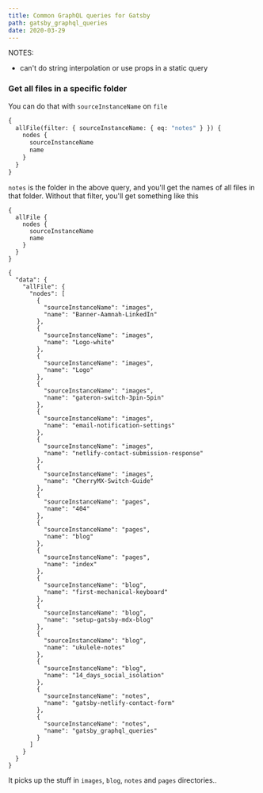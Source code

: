 ```yaml
---
title: Common GraphQL queries for Gatsby
path: gatsby_graphql_queries
date: 2020-03-29
---
```


NOTES:

- can't do string interpolation or use props in a static query

### Get all files in a specific folder

You can do that with `sourceInstanceName` on `file`

```graphql
{
  allFile(filter: { sourceInstanceName: { eq: "notes" } }) {
    nodes {
      sourceInstanceName
      name
    }
  }
}
```

`notes` is the folder in the above query, and you'll get the names of all files in that folder. Without that filter, you'll get something like this

```
{
  allFile {
    nodes {
      sourceInstanceName
      name
    }
  }
}
```

```
{
  "data": {
    "allFile": {
      "nodes": [
        {
          "sourceInstanceName": "images",
          "name": "Banner-Aamnah-LinkedIn"
        },
        {
          "sourceInstanceName": "images",
          "name": "Logo-white"
        },
        {
          "sourceInstanceName": "images",
          "name": "Logo"
        },
        {
          "sourceInstanceName": "images",
          "name": "gateron-switch-3pin-5pin"
        },
        {
          "sourceInstanceName": "images",
          "name": "email-notification-settings"
        },
        {
          "sourceInstanceName": "images",
          "name": "netlify-contact-submission-response"
        },
        {
          "sourceInstanceName": "images",
          "name": "CherryMX-Switch-Guide"
        },
        {
          "sourceInstanceName": "pages",
          "name": "404"
        },
        {
          "sourceInstanceName": "pages",
          "name": "blog"
        },
        {
          "sourceInstanceName": "pages",
          "name": "index"
        },
        {
          "sourceInstanceName": "blog",
          "name": "first-mechanical-keyboard"
        },
        {
          "sourceInstanceName": "blog",
          "name": "setup-gatsby-mdx-blog"
        },
        {
          "sourceInstanceName": "blog",
          "name": "ukulele-notes"
        },
        {
          "sourceInstanceName": "blog",
          "name": "14_days_social_isolation"
        },
        {
          "sourceInstanceName": "notes",
          "name": "gatsby-netlify-contact-form"
        },
        {
          "sourceInstanceName": "notes",
          "name": "gatsby_graphql_queries"
        }
      ]
    }
  }
}
```

It picks up the stuff in `images`, `blog`, `notes` and `pages` directories..
